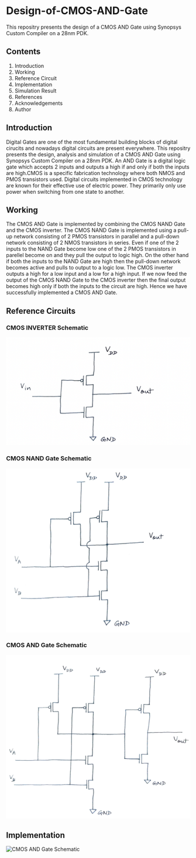 # Design-of-CMOS-AND-Gate
This repositry presents the design of a CMOS AND Gate using Synopsys Custom Compiler on a 28nm PDK.

## Contents

1. Introduction
2. Working
3. Reference Circuit
4. Implementation
5. Simulation Result
6. References
7. Acknowledgements
8. Author

## Introduction
Digital Gates are one of the most fundamental building blocks of digital cirucits and nowadays digital circuits are present everywhere. This repositry presents the design, analysis and simulation of a CMOS AND Gate using Synopsys Custom Compiler on a 28nm PDK. An AND Gate is a digital logic gate which accepts 2 inputs and outputs a high if and only if both the inputs are high.CMOS is a specific fabrication technology where both NMOS and PMOS transistors used. Digital circuits implemented in CMOS technology are known for their effective use of electric power. They primarily only use power when switching from one state to another. 

## Working
The CMOS AND Gate is implemented by combining the CMOS NAND Gate and the CMOS inverter. The CMOS NAND Gate is implemented using a pull-up network consisting of 2 PMOS transistors in parallel and a pull-down network consisting of 2 NMOS transistors in series. Even if one of the 2 inputs to the NAND Gate become low one of the 2 PMOS transistors in parellel become on and they pull the output to logic high. On the other hand if both the inputs to the NAND Gate are high then the pull-down network becomes active and pulls to output to a logic low. The CMOS inverter outputs a high for a low input and a low for a high input. If we now feed the output of the CMOS NAND Gate to the CMOS inverter then the final output becomes high only if both the inputs to the circuit are high. Hence we have successfully implemented a CMOS AND Gate.

## Reference Circuits
### CMOS INVERTER Schematic
![CMOS INVERTER](/CMOS_Inverter.png)
### CMOS NAND Gate Schematic
![CMOS NAND Gate](/CMOS_NAND_Gate.png)
### CMOS AND Gate Schematic
![CMOS AND Gate](/AND_Gate.png)

## Implementation
![CMOS AND Gate Schematic](/CMOS_AND_Gate_Schematic.png)





